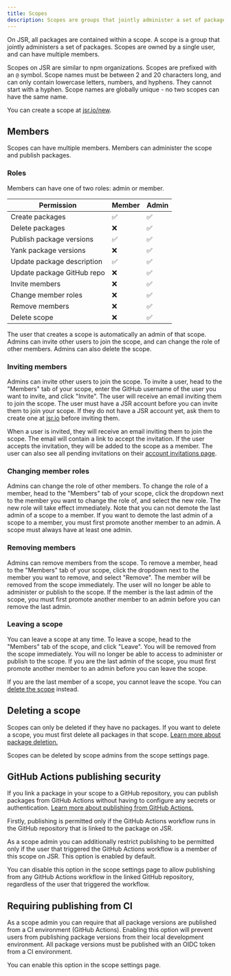 ```yaml
---
title: Scopes
description: Scopes are groups that jointly administer a set of packages. Learn how to create and manage scopes.
---
```


On JSR, all packages are contained within a scope. A scope is a group that
jointly administers a set of packages. Scopes are owned by a single user, and
can have multiple members.

Scopes on JSR are similar to npm organizations. Scopes are prefixed with an `@`
symbol. Scope names must be between 2 and 20 characters long, and can only
contain lowercase letters, numbers, and hyphens. They cannot start with a
hyphen. Scope names are globally unique - no two scopes can have the same name.

You can create a scope at [jsr.io/new](/new).

## Members

Scopes can have multiple members. Members can administer the scope and publish
packages.

### Roles

Members can have one of two roles: admin or member.

| Permission                 | Member | Admin |
| -------------------------- | ------ | ----- |
| Create packages            | ✅     | ✅    |
| Delete packages            | ❌     | ✅    |
| Publish package versions   | ✅     | ✅    |
| Yank package versions      | ❌     | ✅    |
| Update package description | ✅     | ✅    |
| Update package GitHub repo | ❌     | ✅    |
| Invite members             | ❌     | ✅    |
| Change member roles        | ❌     | ✅    |
| Remove members             | ❌     | ✅    |
| Delete scope               | ❌     | ✅    |

The user that creates a scope is automatically an admin of that scope. Admins
can invite other users to join the scope, and can change the role of other
members. Admins can also delete the scope.

### Inviting members

Admins can invite other users to join the scope. To invite a user, head to the
"Members" tab of your scope, enter the GitHub username of the user you want to
invite, and click "Invite". The user will receive an email inviting them to join
the scope. The user must have a JSR account before you can invite them to join
your scope. If they do not have a JSR account yet, ask them to create one at
[jsr.io](/) before inviting them.

When a user is invited, they will receive an email inviting them to join the
scope. The email will contain a link to accept the invitation. If the user
accepts the invitation, they will be added to the scope as a member. The user
can also see all pending invitations on their
[account invitations page](/account/invites).

### Changing member roles

Admins can change the role of other members. To change the role of a member,
head to the "Members" tab of your scope, click the dropdown next to the member
you want to change the role of, and select the new role. The new role will take
effect immediately. Note that you can not demote the last admin of a scope to a
member. If you want to demote the last admin of a scope to a member, you must
first promote another member to an admin. A scope must always have at least one
admin.

### Removing members

Admins can remove members from the scope. To remove a member, head to the
"Members" tab of your scope, click the dropdown next to the member you want to
remove, and select "Remove". The member will be removed from the scope
immediately. The user will no longer be able to administer or publish to the
scope. If the member is the last admin of the scope, you must first promote
another member to an admin before you can remove the last admin.

### Leaving a scope

You can leave a scope at any time. To leave a scope, head to the "Members" tab
of the scope, and click "Leave". You will be removed from the scope immediately.
You will no longer be able to access to administer or publish to the scope. If
you are the last admin of the scope, you must first promote another member to an
admin before you can leave the scope.

If you are the last member of a scope, you cannot leave the scope. You can
[delete the scope](#deleting-a-scope) instead.

## Deleting a scope

Scopes can only be deleted if they have no packages. If you want to delete a
scope, you must first delete all packages in that scope.
[Learn more about package deletion.](/docs/packages#deleting-a-package)

Scopes can be deleted by scope admins from the scope settings page.

## GitHub Actions publishing security

If you link a package in your scope to a GitHub repository, you can publish
packages from GitHub Actions without having to configure any secrets or
authentication.
[Learn more about publishing from GitHub Actions.](/docs/publishing-packages#publishing-from-github-actions)

Firstly, publishing is permitted only if the GitHub Actions workflow runs in the
GitHub repository that is linked to the package on JSR.

As a scope admin you can additionally restrict publishing to be permitted only
if the user that triggered the GitHub Actions workflow is a member of this scope
on JSR. This option is enabled by default.

You can disable this option in the scope settings page to allow publishing from
any GitHub Actions workflow in the linked GitHub repository, regardless of the
user that triggered the workflow.

## Requiring publishing from CI

As a scope admin you can require that all package versions are published from a
CI environment (GitHub Actions). Enabling this option will prevent users from
publishing package versions from their local development environment. All
package versions must be published with an OIDC token from a CI environment.

You can enable this option in the scope settings page.
